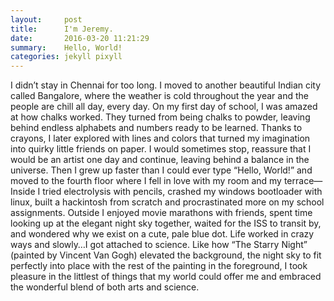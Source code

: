 ```yaml
---
layout:     post
title:      I'm Jeremy.
date:       2016-03-20 11:21:29
summary:    Hello, World!
categories: jekyll pixyll
---
```


I didn’t stay in Chennai for too long. I moved to another beautiful Indian city called Bangalore, where the weather is cold throughout the year and the people are chill all day, every day. On my first day of school, I was amazed at how chalks worked. They turned from being chalks to powder, leaving behind endless alphabets and numbers ready to be learned. Thanks to crayons, I later explored with lines and colors that turned my imagination into quirky little friends on paper. I would sometimes stop, reassure that I would be an artist one day and continue, leaving behind a balance in the universe. Then I grew up faster than I could ever type “Hello, World!” and moved to the fourth floor where I fell in love with my room and my terrace—Inside I tried electrolysis with pencils, crashed my windows bootloader with linux, built a hackintosh from scratch and procrastinated more on my school assignments. Outside I enjoyed movie marathons with friends, spent time looking up at the elegant night sky together, waited for the ISS to transit by, and wondered why we exist on a cute, pale blue dot. Life worked in crazy ways and slowly…I got attached to science. Like how “The Starry Night” (painted by Vincent Van Gogh) elevated the background, the night sky to fit perfectly into place with the rest of the painting in the foreground, I took pleasure in the littlest of things that my world could offer me and embraced the wonderful blend of both arts and science.
